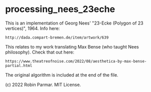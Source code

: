 # processing_nees_23eche

This is an implementation of Georg Nees' "23-Ecke (Polygon of 23 vertices)", 1964. Info here:

	http://dada.compart-bremen.de/item/artwork/639

This relates to my work translating Max Bense (who taught Nees philosophy). Check that out here:

	https://www.theatreofnoise.com/2022/08/aesthetica-by-max-bense-partial.html

The original algorithm is included at the end of the file.

(c) 2022 Robin Parmar. MIT License.
